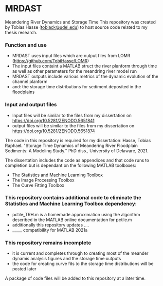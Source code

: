# MRDAST
Meandering River Dynamics and Storage Time
This repository was created by Tobias Hasse (tobiack@udel.edu) to host source code related to my thesis research.

### Function and use
- MRDAST uses input files which are output files from LOMR (https://github.com/TobiHasse/LOMR)
- The input files containt a MATLAB struct the river planform through time as well as other parameters for the meandring river model run
- MRDAST outputs include various metrics of the dynamic evolution of the channel planform
- and: the storage time distributions for sediment deposited in the floodplains

### Input and output files
- Input files will be similar to the files from my dissertation on https://doi.org/10.5281/ZENODO.5651841
- output files will be similar to the files from my dissertation on https://doi.org/10.5281/ZENODO.5651874

The code in this repository is required for my dissertation: Hasse, Tobias Raphael. "Storage Time Dynamics of Meandering River Floodplain Sediments: A Modeling Study." PhD diss., University of Delaware, 2021.

The dissertation includes the code as appendices and that code runs to completion but is dependant on the following MATLAB toolboxes:
- The Statistics and Machine Learning Toolbox
- The Image Processing Toolbox
- The Curve Fitting Toolbox

### This repository contains additional code to eliminate the Statistics and Machine Learning Toolbox dependency:
- pctile_TRH.m is a homemade approximation using the algorithm described in the MATLAB online documentation for pctile.m
- additionally this repository updates ....
- _____ compatibility for MATLAB 2021a

### This repository remains incomplete 
- it is current and completes through to creating most of the meander dynamis analysis figures and the storage time outputs
- the code for creating curve fits to the storage time distributions will be posted later

A package of code files will be added to this repository at a later time.
